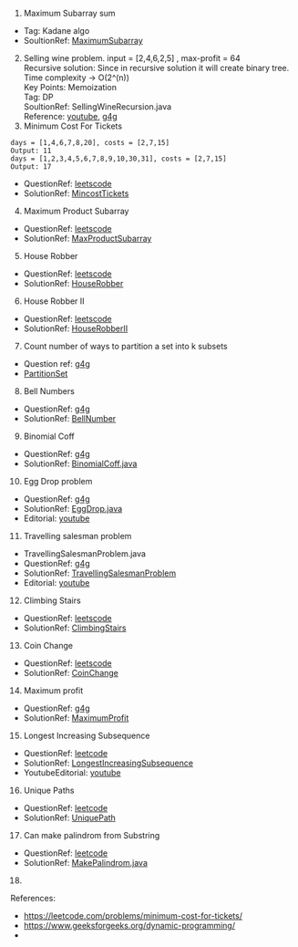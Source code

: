 1. Maximum Subarray sum
- Tag: Kadane algo
-  SoultionRef: [MaximumSubarray](https://github.com/keshav-repo/Data-strucure-algorithms-Java/blob/master/src/main/java/com/learning/dp/MaximumSubarray.java)
2. Selling wine problem.
   input = [2,4,6,2,5]  , max-profit = 64 \
   Recursive solution: Since in recursive solution it will create binary tree. \
   Time complexity -> O(2^(n)) \
   Key Points: Memoization \
   Tag: DP \
   SoultionRef: SellingWineRecursion.java \
   Reference: [youtube](https://www.youtube.com/watch?v=f4jUEEzjEJw), [g4g](https://www.geeksforgeeks.org/maximum-profit-sale-wines/) 
3. Minimum Cost For Tickets
```
days = [1,4,6,7,8,20], costs = [2,7,15]
Output: 11
days = [1,2,3,4,5,6,7,8,9,10,30,31], costs = [2,7,15]
Output: 17
```
- QuestionRef: [leetscode](https://leetcode.com/problems/minimum-cost-for-tickets/description/)
- SolutionRef: [MincostTickets](https://github.com/keshav-repo/Data-strucure-algorithms-Java/blob/master/src/main/java/com/learning/dp/MincostTickets.java)
4. Maximum Product Subarray
- QuestionRef: [leetscode](https://leetcode.com/problems/maximum-product-subarray/description/)
- SolutionRef: [MaxProductSubarray](https://github.com/keshav-repo/Data-strucure-algorithms-Java/blob/master/src/main/java/com/learning/dp/MaxProductSubarray.java)
5. House Robber
- QuestionRef: [leetscode](https://leetcode.com/problems/house-robber/)
- SolutionRef: [HouseRobber](https://github.com/keshav-repo/Data-strucure-algorithms-Java/blob/master/src/main/java/com/learning/dp/HouseRobber.java)
6. House Robber II
- QuestionRef: [leetscode](https://leetcode.com/problems/house-robber-ii/description/)
- SolutionRef: [HouseRobberII](https://github.com/keshav-repo/Data-strucure-algorithms-Java/blob/master/src/main/java/com/learning/dp/HouseRobberII.java)
7. Count number of ways to partition a set into k subsets
- Question ref: [g4g](https://www.geeksforgeeks.org/count-number-of-ways-to-partition-a-set-into-k-subsets/) 
- [PartitionSet](https://github.com/keshav-repo/Data-strucure-algorithms-Java/blob/master/src/main/java/com/learning/dp/PartitionSet.java)
8. Bell Numbers
- QuestionRef: [g4g](https://www.geeksforgeeks.org/bell-numbers-number-of-ways-to-partition-a-set/)
- SolutionRef: [BellNumber](https://github.com/keshav-repo/Data-strucure-algorithms-Java/blob/master/src/main/java/com/learning/dp/BellNumber.java)
9. Binomial Coff
- QuestionRef: [g4g](https://www.geeksforgeeks.org/binomial-coefficient-dp-9/)
- SolutionRef: [BinomialCoff.java](https://github.com/keshav-repo/Data-strucure-algorithms-Java/blob/master/src/main/java/com/learning/dp/BinomialCoff.java)
10. Egg Drop problem 
- QuestionRef: [g4g](https://www.geeksforgeeks.org/egg-dropping-puzzle-dp-11/)
- SolutionRef:   [EggDrop.java](https://github.com/keshav-repo/Data-strucure-algorithms-Java/blob/master/src/main/java/com/learning/dp/EggDrop.java)
- Editorial: [youtube](https://youtu.be/S49zeUjeUL0)
11. Travelling salesman problem 
- TravellingSalesmanProblem.java
- QuestionRef: [g4g](https://www.geeksforgeeks.org/travelling-salesman-problem-using-dynamic-programming/)
- SolutionRef:   [TravellingSalesmanProblem](https://github.com/keshav-repo/Data-strucure-algorithms-Java/blob/master/src/main/java/com/learning/dp/TravellingSalesmanProblem.java)
- Editorial: [youtube](https://youtu.be/hh-uFQ-MGfw)
12. Climbing Stairs
- QuestionRef: [leetscode](https://leetcode.com/problems/climbing-stairs/description/)
- SolutionRef:   [ClimbingStairs](https://github.com/keshav-repo/Data-strucure-algorithms-Java/blob/master/src/main/java/com/learning/dp/ClimbingStairs.java)
13. Coin Change
- QuestionRef: [leetscode](https://leetcode.com/problems/coin-change/)
- SolutionRef:   [CoinChange](https://github.com/keshav-repo/Data-strucure-algorithms-Java/blob/master/src/main/java/com/learning/dp/CoinChange.java)
14. Maximum profit
- QuestionRef: [g4g](https://www.geeksforgeeks.org/0-1-knapsack-problem-dp-10/)
- SolutionRef: [MaximumProfit](https://github.com/keshav-repo/Data-strucure-algorithms-Java/blob/master/src/main/java/com/learning/dp/MaximumProfit.java)
15. Longest Increasing Subsequence
- QuestionRef: [leetcode](https://leetcode.com/problems/longest-increasing-subsequence/)
- SolutionRef: [LongestIncreasingSubsequence](https://github.com/keshav-repo/Data-strucure-algorithms-Java/blob/master/src/main/java/com/learning/dp/LongestIncreasingSubsequence.java)
- YoutubeEditorial: [youtube](https://youtu.be/mouCn3CFpgg)
16. Unique Paths
- QuestionRef: [leetcode](https://leetcode.com/problems/unique-paths/)
- SolutionRef: [UniquePath](https://github.com/keshav-repo/Data-strucure-algorithms-Java/blob/master/src/main/java/com/learning/dp/UniquePath.java)
17. Can make palindrom from Substring 
- QuestionRef: [leetcode](https://leetcode.com/problems/can-make-palindrome-from-substring/description/)
- SolutionRef: [MakePalindrom.java](https://github.com/keshav-repo/Data-strucure-algorithms-Java/blob/master/src/main/java/com/learning/dp/MakePalindrom.java)
18. 


References: 
- https://leetcode.com/problems/minimum-cost-for-tickets/
- https://www.geeksforgeeks.org/dynamic-programming/
- 


